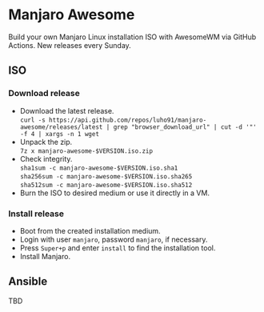 # Manjaro Awesome
Build your own Manjaro Linux installation ISO with AwesomeWM via GitHub Actions.
New releases every Sunday.
## ISO
### Download release
- Download the latest release.  
  `curl -s https://api.github.com/repos/luho91/manjaro-awesome/releases/latest | grep "browser_download_url" | cut -d '"' -f 4 | xargs -n 1 wget`
- Unpack the zip.  
  `7z x manjaro-awesome-$VERSION.iso.zip`
- Check integrity.  
  `sha1sum -c manjaro-awesome-$VERSION.iso.sha1`  
  `sha256sum -c manjaro-awesome-$VERSION.iso.sha265`  
  `sha512sum -c manjaro-awesome-$VERSION.iso.sha512`
- Burn the ISO to desired medium or use it directly in a VM.
### Install release
- Boot from the created installation medium.
- Login with user `manjaro`, password `manjaro`, if necessary.
- Press `Super+p` and enter `install` to find the installation tool.
- Install Manjaro.
## Ansible
TBD
